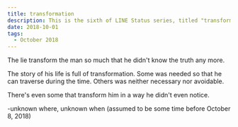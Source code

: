 ```yaml
---
title: transformation
description: This is the sixth of LINE Status series, titled "transformation".
date: 2018-10-01
tags: 
  - October 2018
---
```


The lie transform the man so much that he didn't know the truth any more.

The story of his life is full of transformation. Some was needed so that he can traverse during the time. Others was neither necessary nor avoidable.

There's even some that transform him in a way he didn't even notice.

-unknown where, unknown when
(assumed to be some time before October 8, 2018)